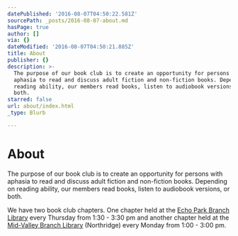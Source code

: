 ```yaml
---
datePublished: '2016-08-07T04:50:22.581Z'
sourcePath: _posts/2016-08-07-about.md
hasPage: true
author: []
via: {}
dateModified: '2016-08-07T04:50:21.885Z'
title: About
publisher: {}
description: >-
  The purpose of our book club is to create an opportunity for persons with
  aphasia to read and discuss adult fiction and non-fiction books. Depending on
  reading ability, our members read books, listen to audiobook versions, or
  both.
starred: false
url: about/index.html
_type: Blurb

---
```

# About

The purpose of our book club is to create an opportunity for persons with aphasia to read and discuss adult fiction and non-fiction books. Depending on reading ability, our members read books, listen to audiobook versions, or both.

We have two book club chapters. One chapter held at the [Echo Park Branch Library][0] every Thursday from 1:30 - 3:30 pm and another chapter held at the [Mid-Valley Branch Library][1] (Northridge) every Monday from 1:00 - 3:00 pm.

[0]: https://www.lapl.org/whats-on/events/aphasia-book-club-echo-park
[1]: https://www.lapl.org/whats-on/events/aphasia-book-club-mid-valley